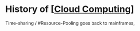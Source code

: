 # History of [[Cloud Computing]]

Time-sharing / #Resource-Pooling goes back to mainframes, 

[//begin]: # "Autogenerated link references for markdown compatibility"
[Cloud Computing]: <../Cloud Computing.md> "Cloud Computing"
[//end]: # "Autogenerated link references"
